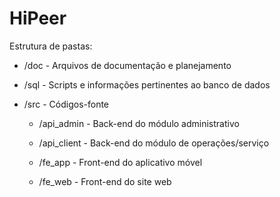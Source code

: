 ﻿# HiPeer

Estrutura de pastas:

* /doc - Arquivos de documentação e planejamento

* /sql - Scripts e informações pertinentes ao banco de dados

* /src - Códigos-fonte

	* /api_admin - Back-end do módulo administrativo

	* /api_client - Back-end do módulo de operações/serviço

	* /fe_app - Front-end do aplicativo móvel

	* /fe_web - Front-end do site web
